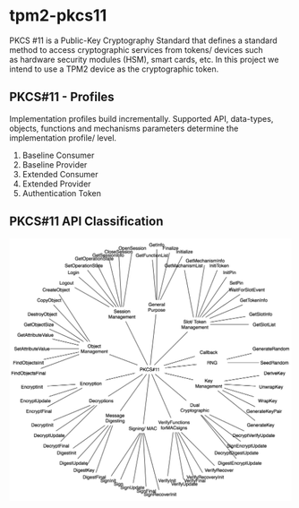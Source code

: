 # tpm2-pkcs11

PKCS #11 is a Public-Key Cryptography Standard that defines a standard method to
access cryptographic services from tokens/ devices such as hardware security
modules (HSM), smart cards, etc. In this project we intend to use a TPM2 device
as the cryptographic token.

## PKCS#11 - Profiles

Implementation profiles build incrementally. Supported API, data-types, objects,
functions and mechanisms parameters determine the implementation profile/ level.

1. Baseline Consumer
2. Baseline Provider
3. Extended Consumer
4. Extended Provider
5. Authentication Token

## PKCS#11 API Classification
![alt text](./illustrations/pkcs11_api_classification.png)

